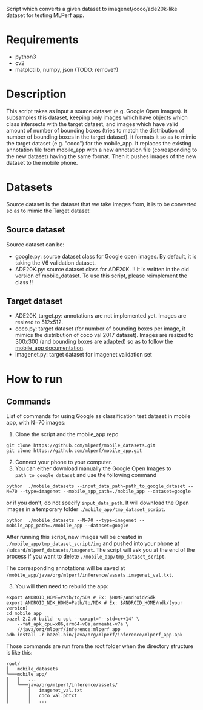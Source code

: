 Script which converts a given dataset to imagenet/coco/ade20k-like dataset for testing MLPerf app.

# Requirements
- python3
- cv2
- matplotlib, numpy, json (TODO: remove?)

# Description
This script takes as input a source dataset (e.g. Google Open Images). It subsamples this dataset, keeping only images which have objects which class intersects with the target dataset, and images which have valid amount of number of bounding boxes (tries to match the distribution of number of bounding boxes in the target dataset).
it formats it so as to mimic the target dataset (e.g. "coco") for the mobile_app.
It replaces the existing annotation file from mobile_app with
a new annotation file (corresponding to the new dataset) having the same format.
Then it pushes images of the new dataset to the mobile phone.



# Datasets
Source dataset is the dataset that we take images from, it is to be converted so as to mimic the Target dataset
## Source dataset
Source dataset can be:
- google.py: source dataset class for Google open images. By default, it is taking the V6 validation dataset.
- ADE20K.py: source dataset class for ADE20K. !! It is written in the old version of mobile_dataset. To use this script, please reimplement the class !!

## Target dataset
- ADE20K_target.py: annotations are not implemented yet. Images are resized to 512x512.
- coco.py: target dataset (for number of bounding boxes per image, it mimics the distribution of coco val 2017 dataset). Images are resized to 300x300 (and bounding boxes are adapted) so as to follow the [mobile_app documentation](https://github.com/mlperf/mobile_app/blob/master/cpp/datasets/README.md).
- imagenet.py: target dataset for imagenet validation set


# How to run

## Commands
List of commands for using Google as classification test dataset in mobile app, with N=70 images:
1. Clone the script and the mobile_app repo
```
git clone https://github.com/mlperf/mobile_datasets.git
git clone https://github.com/mlperf/mobile_app.git
```

2. Connect your phone to your computer.
3. You can either download manually the Google Open Images to `path_to_google_dataset` and use the following command
```
python  ./mobile_datasets --input_data_path=path_to_google_dataset --N=70 --type=imagenet --mobile_app_path=./mobile_app --dataset=google

```
or if you don't, do not specify `input_data_path`. It will download the Open images in a temporary folder `./mobile_app/tmp_dataset_script`.
```
python  ./mobile_datasets --N=70 --type=imagenet --mobile_app_path=./mobile_app --dataset=google
```

After running this script, new images will be created in `./mobile_app/tmp_dataset_script/img` and pushed into your phone at `/sdcard/mlperf_datasets/imagenet`. The script will ask you at the end of the process if you want to delete `./mobile_app/tmp_dataset_script`.

The corresponding annotations will be saved at `/mobile_app/java/org/mlperf/inference/assets.imagenet_val.txt`.

3. You will then need to rebuild the app:
```
export ANDROID_HOME=Path/to/SDK # Ex: $HOME/Android/Sdk
export ANDROID_NDK_HOME=Path/to/NDK # Ex: $ANDROID_HOME/ndk/(your version)
cd mobile_app
bazel-2.2.0 build -c opt --cxxopt='--std=c++14' \
    --fat_apk_cpu=x86,arm64-v8a,armeabi-v7a \
    //java/org/mlperf/inference:mlperf_app
adb install -r bazel-bin/java/org/mlperf/inference/mlperf_app.apk
```

Those commands are run from the root folder when the directory structure is like this:

```
root/
│   mobile_datasets
└───mobile_app/
│   │   ...
│   └───java/org/mlperf/inference/assets/
│       │   imagenet_val.txt
│       │   coco_val.pbtxt
│       │   ...
```
